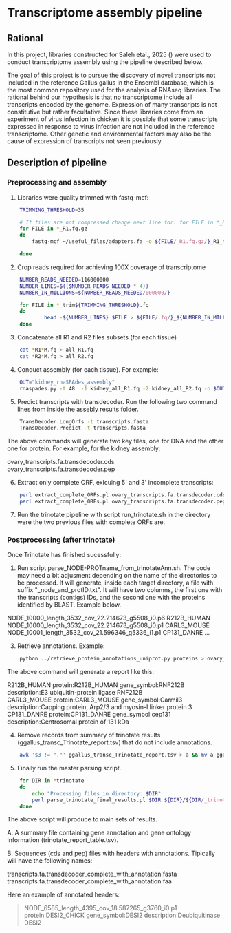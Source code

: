 # Transcriptome assembly pipeline

## Rational

In this project, libraries constructed for Saleh etal., 2025 () were used to conduct transcriptome assembly using the pipeline described below.

The goal of this project is to pursue the discovery of novel transcripts not included in the reference Gallus gallus in the Ensembl database, which is the most common repository used for the analysis of RNAseq libraries. The rational behind our hypothesis is that no transcriptome include all transcripts encoded by the genome. Expression of many transcripts is not constitutive but rather facultative. Since these libraries come from an experiment of virus infection in chicken it is possible that some transcripts expressed in response to virus infection are not included in the reference transcriptome. Other genetic and environmental factors may also be the cause of expression of transcripts not seen previously.

## Description of pipeline

### Preprocessing and assembly

1. Libraries were quality trimmed with fastq-mcf:

```bash
	TRIMMING_THRESHOLD=35

	# If files are not compressed change next line for: for FILE in *_R1.fq
	for FILE in *_R1.fq.gz
	do
    	fastq-mcf ~/useful_files/adapters.fa -o ${FILE/_R1.fq.gz/}_R1_trim${TRIMMING_THRESHOLD}.fq -o ${FILE/_R1.fq.gz/}_R2_trim${TRIMMING_THRESHOLD}.fq $FILE ${FILE/_R1/_R2} -k 0 -l 75  -w 3 -q $TRIMMING_THRESHOLD

	done
```

2. Crop reads required for achieving 100X coverage of transcriptome

```bash
	NUMBER_READS_NEEDED=116000000
	NUMBER_LINES=$(($NUMBER_READS_NEEDED * 4))
	NUMBER_IN_MILLIONS=${NUMBER_READS_NEEDED/000000/}

	for FILE in *_trim${TRIMMING_THRESHOLD}.fq
	do
        	head -${NUMBER_LINES} $FILE > ${FILE/.fq/}_${NUMBER_IN_MILLIONS}M.fq
	done
```

3. Concatenate all R1 and R2 files subsets (for each tissue)

```bash
	cat *R1*M.fq > all_R1.fq
	cat *R2*M.fq > all_R2.fq
```

4. Conduct assembly (for each tissue). For example:

```bash
	OUT="kidney_rnaSPAdes_assembly"
	rnaspades.py -t 48  -1 kidney_all_R1.fq -2 kidney_all_R2.fq -o $OUT
```

5. Predict transcripts with transdecoder. Run the following two command lines from inside the assebly results folder.

```bash
	TransDecoder.LongOrfs -t transcripts.fasta
	TransDecoder.Predict -t transcripts.fasta
```

The above commands will generate two key files, one for DNA and the other one for protein. For example, for the kidney assembly:

ovary_transcripts.fa.transdecoder.cds
ovary_transcripts.fa.transdecoder.pep

6. Extract only complete ORF, exlcuing 5' and 3' incomplete transcripts:

```bash
	perl extract_complete_ORFs.pl ovary_transcripts.fa.transdecoder.cds > ovary_transcripts.fa.transdecoder_complete.cds 
	perl extract_complete_ORFs.pl ovary_transcripts.fa.transdecoder.pep > ovary_transcripts.fa.transdecoder_complete.pep
``` 

7. Run the trinotate pipeline with script run_trinotate.sh in the directory were the two previous files with complete ORFs are.

### Postprocessing (after trinotate)

Once Trinotate has finished sucessfully:

1. Run script parse_NODE-PROTname_from_trinotateAnn.sh. The code may need a bit adjusment depending on the name of the directories to be processed. It will generate, inside each target directory, a file with suffix "_node_and_protID.txt". It will have two columns, the first one with the transcripts (contigs) IDs, and the second one with the proteins identified by BLAST. Example below. 

NODE_10000_length_3532_cov_22.214673_g5508_i0.p6	R212B_HUMAN
NODE_10000_length_3532_cov_22.214673_g5508_i0.p1	CARL3_MOUSE
NODE_10001_length_3532_cov_21.596346_g5336_i1.p1	CP131_DANRE
...

3. Retrieve annotations. Example:

```bash
	python ../retrieve_protein_annotations_uniprot.py proteins > ovary_uniprot_ann.txt
```

The above command will generate a report like this:

R212B_HUMAN	protein:R212B_HUMAN gene_symbol:RNF212B description:E3 ubiquitin-protein ligase RNF212B<br>
CARL3_MOUSE	protein:CARL3_MOUSE gene_symbol:Carmil3 description:Capping protein, Arp2/3 and myosin-I linker protein 3<br>
CP131_DANRE	protein:CP131_DANRE gene_symbol:cep131 description:Centrosomal protein of 131 kDa<br>


4. Remove records from summary of trinotate results (ggallus_transc_Trinotate_report.tsv) that do not include annotations.

```bash
	awk '$3 != "."' ggallus_transc_Trinotate_report.tsv > a && mv a ggallus_transc_Trinotate_report.tsv
```

5. Finally run the master parsing script.

```bash
	for DIR in *trinotate
	do
		echo "Processing files in directory: $DIR"
		perl parse_trinotate_final_results.pl $DIR ${DIR}/${DIR/_trinotate/}_uniprot_ann.txt  ${DIR}/ggallus_transc_Trinotate_report.tsv ${DIR}/${DIR/_trinotate/}_node_and_protID.txt
	done
```

The above script will produce to main sets of results.

A. A summary file containing gene annotation and gene ontology information (trinotate_report_table.tsv).

B. Sequences (cds and pep) files with headers with annotations. Tipically will have the following names:

transcripts.fa.transdecoder_complete_with_annotation.fasta
transcripts.fa.transdecoder_complete_with_annotation.faa

Here an example of annotated headers:

>NODE_6585_length_4395_cov_18.587265_g3760_i0.p1 protein:DESI2_CHICK gene_symbol:DESI2 description:Deubiquitinase DESI2



